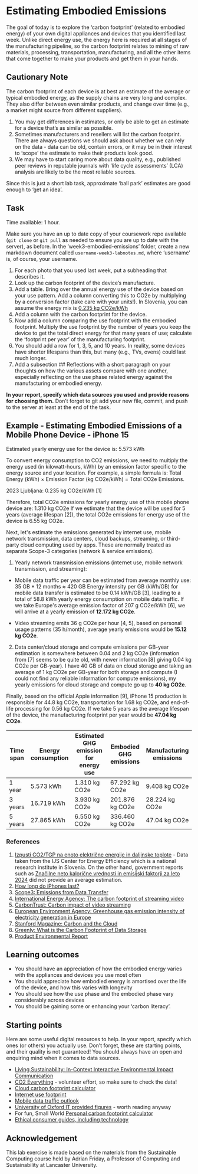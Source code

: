 # Estimating Embodied Emissions

The goal of today is to explore the ‘carbon footprint’ (related to embodied energy) of your own digital appliances and devices that you identified last week. Unlike direct energy use, the energy here is required at all stages of the manufacturing pipeline, so the carbon footprint relates to mining of raw materials, processing, transportation, manufacturing, and all the other items that come together to make your products and get them in your hands.

## Cautionary Note

The carbon footprint of each device is at best an estimate of the average or typical embodied energy, as the supply chains are very long and complex. They also differ between even similar products, and change over time (e.g., a market might source from different suppliers).

1. You may get differences in estimates, or only be able to get an estimate for a device that’s as similar as possible.
2. Sometimes manufacturers and resellers will list the carbon footprint. There are always questions we should ask about whether we can rely on the data - data can be old, contain errors, or it may be in their interest to ‘scope’ the estimate to make their products look good.
3. We may have to start caring more about data quality, e.g., published peer reviews in reputable journals with ‘life cycle assessments’ (LCA) analysis are likely to be the most reliable sources.

Since this is just a short lab task, approximate ‘ball park’ estimates are good enough to ‘get an idea’.

## Task

Time available: 1 hour.

Make sure you have an up to date copy of your coursework repo available (```git clone``` or ```git pull``` as needed to ensure you are up to date with the server), as before. In the ‘week3-embodied-emissions’ folder, create a new markdown document called ```username-week3-labnotes.md```, where ‘username’ is, of course, your username.

1. For each photo that you used last week, put a subheading that describes it.
2. Look up the carbon footprint of the device’s manufacture.
3. Add a table. Bring over the annual energy use of the device based on your use pattern. Add a column converting this to CO2e by multiplying by a conversion factor (take care with your units!). In Slovenia, you can assume the energy mix is [0.235 kg CO2e/kWh](https://ceu.ijs.si/izpusti-co2-tgp-na-enoto-elektricne-energije/)
4. Add a column with the carbon footprint for the device.
5. Now add a column comparing the use footprint with the embodied footprint. Multiply the use footprint by the number of years you keep the device to get the total direct energy for that many years of use; calculate the ‘footprint per year’ of the  manufacturing footprint.
6. You should add a row for 1, 3, 5, and 10 years. In reality, some devices have shorter lifespans than this, but many (e.g., TVs, ovens) could last much longer.
7. Add a subsection ## Reflections with a short paragraph on your thoughts on how the various assets compare with one another, especially reflecting on the use phase related energy against the manufacturing or embodied energy.

**In your report, specify which data sources you used and provide reasons for choosing them.**
Don’t forget to git add your new file, commit, and push to the server at least at the end of the task.

## Example - Estimating Embodied Emissions of a Mobile Phone Device - iPhone 15

Estimated yearly energy use for the device is: 5.573 kWh

To convert energy consumption to CO2 emissions, we need to multiply the energy used (in kilowatt-hours, kWh) by an emission factor specific to the energy source and your location. For example, a simple formula is: Total Energy (kWh) × Emission Factor (kg CO2e/kWh) = Total CO2e Emissions.

2023 Ljubljana: 0.235 kg CO2e/kWh [1]

Therefore, total CO2e emissions for yearly energy use of this mobile phone device are: 1.310 kg CO2e
If we estimate that the device will be used for 5 years (average lifespan [2]), the total CO2e emissions for energy use of the device is 6.55 kg CO2e.

Next, let's estimate the emissions generated by internet use, mobile network transmission, data centers, cloud backups, streaming, or third-party cloud computing used by apps. These are normally treated as separate Scope-3 categories (network & service emissions).

1. Yearly network transmission emissions (internet use, mobile network transmission, and streaming):

- Mobile data traffic per year can be estimated from average monthly use: 35 GB * 12 months ≈ 420 GB
  Energy intensity per GB (kWh/GB) for mobile data transfer is estimated to be 0.14 kWh/GB [3], leading to a total of 58.8 kWh yearly energy consumption on mobile data traffic. If we take Europe's average emission factor of 207 g CO2e/kWh [6], we will arrive at a yearly emission of **12.172 kg CO2e**.

- Video streaming emits 36 g CO2e per hour [4, 5], based on personal usage patterns (35 h/month), average yearly emissions would be **15.12 kg CO2e**.

2. Data center/cloud storage and compute emissions per GB-year estimation is somewhere between 0.04 and 2 kg CO2e (information from [7] seems to be quite old, with newer information [8] giving 0.04 kg CO2e per GB-year). I have 40 GB of data on cloud storage and taking an average of 1 kg CO2e per GB-year for both storage and compute (I could not find any reliable information for compute emissions), my yearly emissions for cloud storage and compute go up to **40 kg CO2e**.

Finally, based on the official Apple information [9], iPhone 15 production is responsible for 44.8 kg CO2e, transportation for 1.68 kg CO2e, and end-of-life processing for 0.56 kg CO2e. If we take 5 years as the average lifespan of the device, the manufacturing footprint per year would be **47.04 kg CO2e**.

| Time span     | Energy consumption | Estimated GHG emission for energy use | Embodied GHG emissions | Manufacturing emissions |
| ------------- | ------------------ | ------------------------------------- | ---------------------- | ----------------------- |
| 1 year        | 5.573 kWh          | 1.310 kg CO2e                         | 67.292 kg CO2e         | 9.408 kg CO2e           |
| 3 years       | 16.719 kWh         | 3.930 kg CO2e                         | 201.876 kg CO2e        | 28.224 kg CO2e          |
| 5 years       | 27.865 kWh         | 6.550 kg CO2e                         | 336.460 kg CO2e        | 47.04 kg CO2e           |

### References

1. [Izpusti CO2/TGP na enoto električne energije in daljinske toplote](https://ceu.ijs.si/izpusti-co2-tgp-na-enoto-elektricne-energije/) - Data taken from the IJS Center for Energy Efficiency which is a national research institute in Slovenia. On the other hand, government reports such as [Značilne neto kalorične vrednosti in emisijski faktorji za leto 2024](https://www.gov.si/assets/ministrstva/MOPE/Podnebje/Za-ARSO/Znacilne-neto-kaloricne-vrednosti-in-emisijski-faktorji-za-leto-2024.pdf) did not provide an average estimation.
2. [How long do iPhones last?](https://www.androidauthority.com/how-long-do-iphones-last-3359069/)
3. [Scope3: Emissions from Data Transfer](https://preview.methodology.scope3.com/data_transfer)
4. [International Energy Agency: The carbon footprint of streaming video](https://www.iea.org/commentaries/the-carbon-footprint-of-streaming-video-fact-checking-the-headlines?utm_source=chatgpt.com)
5. [CarbonTrust: Carbon impact of video streaming](https://www.carbontrust.com/sites/default/files/documents/resource/public/Carbon-impact-of-video-streaming.pdf)
6. [European Environment Agency: Greenhouse gas emission intensity of electricity generation in Europe](https://www.eea.europa.eu/en/analysis/indicators/greenhouse-gas-emission-intensity-of-1)
7. [Stanford Magazine: Carbon and the Cloud](https://stanfordmag.org/contents/carbon-and-the-cloud)
8. [Greenly: What is the Carbon Footprint of Data Storage](https://greenly.earth/en-us/blog/industries/what-is-the-carbon-footprint-of-data-storage)
9. [Product Environmental Report](https://www.apple.com/environment/pdf/products/iphone/iPhone_15_and_iPhone_15_Plus_PER_Sept2023.pdf)


## Learning outcomes

- You should have an appreciation of how the embodied energy varies with the appliances and devices you use most often
- You should appreciate how embodied energy is amortised over the life of the device, and how this varies with longevity
- You should see how the use phase and the embodied phase vary considerably across devices
- You should be gaining some or enhancing your ‘carbon literacy’.


## Starting points

Here are some useful digital resources to help. In your report, specify which ones (or others) you actually use. Don’t forget, these are starting points, and their quality is not guaranteed! You should always have an open and enquiring mind when it comes to data sources.

- [Living Sustainability: In-Context Interactive Environmental Impact Communication](https://github.com/iamZhihanZhang/Living-Sustainability)
- [CO2 Everything](https://www.co2everything.com/) - volunteer effort, so make sure to check the data!
- [Cloud carbon footprint calculator](https://www.cloudcarbonfootprint.org/)
- [Internet use footprint](https://ecotree.green/en/calculate-digital-co2)
- [Mobile data traffic outlook](https://www.ericsson.com/en/reports-and-papers/mobility-report/dataforecasts/mobile-traffic-forecast)
- [University of Oxford IT provided figures](https://www.it.ox.ac.uk/article/environment-and-it) - worth reading anyway
- For fun, Small World [Personal carbon footprint calculator](https://www.sw-consulting.co.uk/carbon-calculator)
- [Ethical consumer guides, including technology](https://www.ethicalconsumer.org/)

## Acknowledgement

This lab exercise is made based on the materials from the Sustainable Computing course held by Adrian Friday, a Professor of Computing and Sustainability at Lancaster University.
